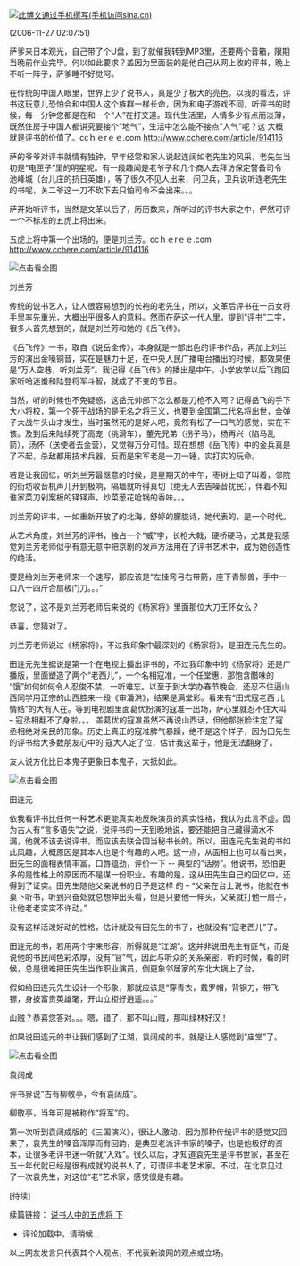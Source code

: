 [![](http://simg.sinajs.cn/blog7style/images/common/sg_trans.gif "此博文通过手机撰写(手机访问sina.cn)")](http://news.sina.com.cn/437/2008/0703/24.html)

(2006-11-27 02:07:51)

萨爹来日本观光，自己带了个U盘，到了就催我转到MP3里，还要两个音箱，限期当晚前作业完毕。何以如此要求？盖因为里面装的是他自己从网上收的评书，晚上不听一阵子，萨爹睡不好觉阿。

在传统的中国人眼里，世界上少了说书人，真是少了极大的亮色。以我的看法，评书这玩意儿恐怕会和中国人这个族群一样长命，因为和电子游戏不同，听评书的时 候，每一分钟您都是在和一个“人”在打交道。现代生活里，人情多少有点而淡薄，既然住房子中国人都讲究要接个“地气”，生活中怎么能不接点“人气”呢？这 大概就是评书的价值了。ccｈｅrｅｅ.com http://www.cchere.com/article/914116

萨的爷爷对评书就情有独钟，早年经常和家人说起连阔如老先生的风采，老先生当初是“电匣子”里的明星呢。有一段趣闻是老爷子和几个商人去拜访保定警备司令 池峰城（台儿庄的抗日英雄），等了很久不见人出来，问卫兵，卫兵说听连老先生的书呢，关二爷这一刀不砍下去只怕司令不会出来。。。

萨开始听评书，当然是文革以后了，历历数来，所听过的评书大家之中，俨然可评一个不标准的五虎上将出来。

五虎上将中第一个出场的，便是刘兰芳。ccｈｅrｅｅ.com http://www.cchere.com/article/914116

![点击看全图](http://i12.ebayimg.com.cn/02/i/06/7a/98/f0_1_b.JPG "说书人中的五虎将 <wbr>上")

刘兰芳

传统的说书艺人，让人很容易想到的长袍的老先生，所以，文革后评书在一员女将手里率先重光，大概出乎很多人的意料。然而在萨这一代人里，提到“评书”二字，很多人首先想到的，就是刘兰芳和她的《岳飞传》。

《岳飞传》一书，取自《说岳全传》，本身就是一部出色的评书作品，再加上刘兰芳的演出金嗓铜音，实在是魅力十足，在中央人民广播电台播出的时候，那效果便 是“万人空巷，听刘兰芳”。我记得《岳飞传》的播出是中午，小学放学以后飞跑回家听哈迷蚩和陆登将军斗智，就成了不变的节目。

当然，听的时候也不免疑惑，这岳元帅部下怎么都是刀枪不入阿？记得岳飞的手下大小将校，第一个死于战场的是无名之将王义，也要到金国第二代名将出世，金弹 子大战牛头山才发生，当时虽然死的是好人吧，竟然有松了一口气的感觉，实在不该。及到后来陆续死了高宠（挑滑车），董先兄弟（拐子马），杨再兴（陷马乱 箭），汤怀（送使者去金营），又觉得万分可惜。现在想想《岳飞传》中的金兵真是了不起，杀敌都用技术兵器，反而是宋军老是一刀一锤，实打实的玩命。

若是让我回忆，听刘兰芳最惬意的时候，是星期天的中午，枣树上知了叫着，邻院的街坊收音机声儿开到极响，隔墙就听得真切（绝无人去告噪音扰民），伴着不知谁家菜刀剁案板的铎铎声，炒菜葱花呛锅的香味。。。

刘兰芳的评书，一如重新开放了的北海，舒婷的朦胧诗，她代表的，是一个时代。

从艺术角度，刘兰芳的评书，独占一个“威”字，长枪大戟，硬桥硬马，尤其是我感觉刘兰芳老师似乎有意无意中把京剧的发声方法用在了评书艺术中，成为她创造性的绝活。

要是给刘兰芳老师来一个速写，那应该是“左挂弯弓右带箭，座下青鬃兽，手中一口八十四斤合扇板门刀。。。”

您说了，这不是刘兰芳老师后来说的《杨家将》里面那位大刀王怀女么？

恭喜，您猜对了。

刘兰芳老师说过《杨家将》，不过我印象中最深刻的《杨家将》，是田连元先生的。

田连元先生据说是第一个在电视上播出评书的，不过我印象中的《杨家将》还是广播版，里面塑造了两个“老西儿”，一个名相寇准，一个任堂惠，那饱含醋味的 “饿”如何如何令人忍俊不禁，一听难忘。以至于到大学办春节晚会，还忍不住逼山西同学用正宗的山西腔来一段《审潘洪》，结果是满堂彩。看来有“田式寇老西 儿情结”的大有人在。等到电视剧里面葛优扮演的寇准一出场，萨心里就忍不住大叫 – 寇丞相翻不了身啦。。。 盖葛优的寇准虽然不再说山西话，但他那张脸注定了寇丞相绝对亲民的形象。历史上真正的寇准脾气暴躁，绝不是这个样子，因为田先生的评书给大多数朋友心中的 寇大人定了位，估计我这辈子，他是无法翻身了。

友人说方化比日本鬼子更象日本鬼子，大抵如此。

![点击看全图](http://simg.sinajs.cn/blog7style/images/common/sg_trans.gif "说书人中的五虎将 <wbr>上")

田连元

依我看评书比任何一种艺术更能真实地反映演员的真实性格，我认为此言不虚。因为古人有“言多语失”之说，说评书的一天到晚地说，要还能把自己藏得滴水不 漏，他就不该去说评书，而应该去联合国当秘书长的。所以，田连元先生说的书如此风趣，大概原因是其本人也是个有趣的人吧。这一点，从面相上也可以看出来， 田先生的面相表情丰富，口唇蕴劲，评价一下 -- 典型的“话痨”。他说书，恐怕更多的是性格上的原因而不是谋一份职业。有趣的是，这从田先生自己的回忆中，还得到了证实。田先生随他父亲说书的日子是这样 的 – “父亲在台上说书，他就在书桌下听书，听到兴奋处就总想伸出头看，但是只要他一伸头，父亲就打他一扇子，让他老老实实不许动。”

没有这样活泼好动的性格，估计就没有田先生的书了，也就没有“寇老西儿”了。

田连元的书，若用两个字来形容，所得就是“江湖”。这并非说田先生有匪气，而是说他的书民间色彩浓厚，没有“官”气，因此与听众的关系亲密，听的时候，看的时候，总是很难把田先生当作职业演员，倒更象邻居家的东北大锅上了台。

假如给田连元先生设计一个形象，那就应该是“穿青衣，戴罗帽，背钢刀，带飞镖，身披富贵英雄氅，开山立柜好逍遥。。。”

山贼？恭喜您答对。。。嗯，错了，那不叫山贼，那叫绿林好汉！

如果说田连元的书让我们感到了江湖，袁阔成的书，就是让人感觉到“庙堂”了。

![点击看全图](http://simg.sinajs.cn/blog7style/images/common/sg_trans.gif "说书人中的五虎将 <wbr>上")

袁阔成

评书界说“古有柳敬亭，今有袁阔成”。

柳敬亭，当年可是被称作“将军”的。

第一次听到袁阔成版的《三国演义》，很让人激动，因为那种传统评书的感觉又回来了，袁先生的嗓音浑厚而有回韵，是典型老派评书家的嗓子，也是他极好的资 本，让很多老评书迷一听就“入戏”。很久以后，才知道袁先生是评书世家，甚至在五十年代就已经是很有成就的说书人了，可谓评书老艺术家。不过，在北京见过 了一次袁先生，对这位“老”艺术家，感觉很是有趣。

\[待续\]

续篇链接： [说书人中的五虎将 下](http://blog.sina.com.cn/u/476745f6010006dp)

-   评论加载中，请稍候...

以上网友发言只代表其个人观点，不代表新浪网的观点或立场。
